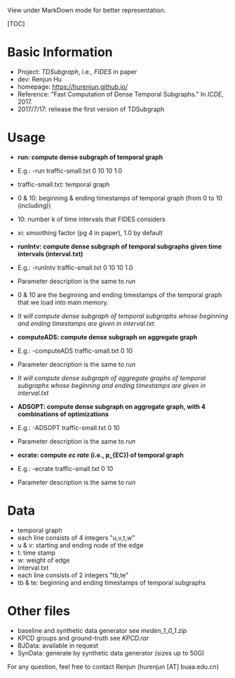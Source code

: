 View under MarkDown mode for better representation.

[TOC]

# Basic Information
* Project: *TDSubgraph*, i.e., *FIDES* in paper
* dev: Renjun Hu 
* homepage: https://hurenjun.github.io/
* Reference: "Fast Computation of Dense Temporal Subgraphs." In *ICDE*, 2017.
* 2017/7/17: reliease the first version of TDSubgraph

# Usage
* **run: compute dense subgraph of temporal graph**
 * E.g.: -run traffic-small.txt 0 10 10 1.0
 * traffic-small.txt: temporal graph
 * 0 & 10: beginning & ending timestamps of temporal graph (from 0 to 10 (including))
 * 10: number k of time intervals that FIDES considers
 * xi: smoothing factor (pg 4 in paper), 1.0 by default

* **runIntv: compute dense subgraph of temporal subgraphs given time intervals (interval.txt)**
 * E.g.: -runIntv traffic-small.txt 0 10 10 1.0
 * Parameter description is the same to *run*
 * 0 & 10 are the beginning and ending timestamps of the temporal graph that we load into main memory. 
 * *It will compute dense subgraph of temporal subgraphs whose beginning and ending timestamps are given in interval.txt.*

* **computeADS: compute dense subgraph on aggregate graph**
 * E.g.: -computeADS traffic-small.txt 0 10
 * Parameter description is the same to *run*
 * *It will compute dense subgraph of aggregate graphs of temporal subgraphs whose beginning and ending timestamps are given in interval.txt*

* **ADSOPT: compute dense subgraph on aggregate graph, with 4 combinations of optimizations**
 * E.g.: -ADSOPT traffic-small.txt 0 10
 * Parameter description is the same to *run*

* **ecrate: compute *ec rate* (i.e., p_{EC}) of temporal graph**
 * E.g.: -ecrate traffic-small.txt 0 10
 * Parameter description is the same to *run*

# Data
* temporal graph 
 * each line consists of 4 integers "u,v,t,w"
 * u & v: starting and ending node of the edge
 * t: time stamp
 * w: weight of edge
* interval.txt
 * each line consists of 2 integers "tb,te"
 * tb & te: beginning and ending timestamps of temporal subgraphs

# Other files
* baseline and synthetic data generator see *meden_1_0_1.zip*
* KPCD groups and ground-truth see *KPCD.rar*
* BJData: available in request
* SynData: generate by synthetic data generator (sizes up to 50G)

For any question, feel free to contact Renjun (hurenjun [AT] buaa.edu.cn)
